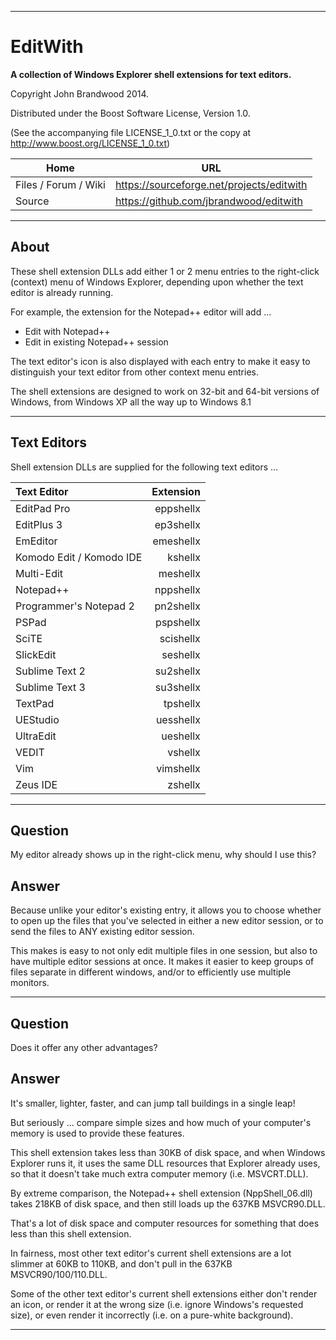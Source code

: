 *******************************************************************************

EditWith
========

**A collection of Windows Explorer shell extensions for text editors.**

  Copyright John Brandwood 2014.

  Distributed under the Boost Software License, Version 1.0.

  (See the accompanying file LICENSE_1_0.txt or the copy at
        http://www.boost.org/LICENSE_1_0.txt)

  Home                  |  URL
  ----------------------|-------------------------------------------
  Files / Forum / Wiki  |  https://sourceforge.net/projects/editwith
  Source                |  https://github.com/jbrandwood/editwith

*******************************************************************************

About
-----

These shell extension DLLs add either 1 or 2 menu entries to the right-click
(context) menu of Windows Explorer, depending upon whether the text editor
is already running.

For example, the extension for the Notepad++ editor will add ...

  * Edit with Notepad++
  * Edit in existing Notepad++ session

The text editor's icon is also displayed with each entry to make it easy to
distinguish your text editor from other context menu entries.

The shell extensions are designed to work on 32-bit and 64-bit versions of
Windows, from Windows XP all the way up to Windows 8.1

*******************************************************************************

Text Editors
------------

Shell extension DLLs are supplied for the following text editors ...

  Text Editor               |  Extension
  :-------------------------|----------:
  EditPad Pro               |  eppshellx
  EditPlus 3                |  ep3shellx
  EmEditor                  |  emeshellx
  Komodo Edit / Komodo IDE  |    kshellx
  Multi-Edit                |   meshellx
  Notepad++                 |  nppshellx
  Programmer's Notepad 2    |  pn2shellx
  PSPad                     |  pspshellx
  SciTE                     |  scishellx
  SlickEdit                 |   seshellx
  Sublime Text 2            |  su2shellx
  Sublime Text 3            |  su3shellx
  TextPad                   |   tpshellx
  UEStudio                  |  uesshellx
  UltraEdit                 |   ueshellx
  VEDIT                     |    vshellx
  Vim                       |  vimshellx
  Zeus IDE                  |    zshellx

*******************************************************************************

Question
--------

  My editor already shows up in the right-click menu, why should I use this?

Answer
------

  Because unlike your editor's existing entry, it allows you to choose whether
  to open up the files that you've selected in either a new editor session, or
  to send the files to ANY existing editor session.

  This makes is easy to not only edit multiple files in one session, but also
  to have multiple editor sessions at once. It makes it easier to keep groups
  of files separate in different windows, and/or to efficiently use multiple
  monitors.

*******************************************************************************

Question
--------

  Does it offer any other advantages?

Answer
------

  It's smaller, lighter, faster, and can jump tall buildings in a single leap!

  But seriously ... compare simple sizes and how much of your computer's
  memory is used to provide these features.

  This shell extension takes less than 30KB of disk space, and when Windows
  Explorer runs it, it uses the same DLL resources that Explorer already uses,
  so that it doesn't take much extra computer memory (i.e. MSVCRT.DLL).

  By extreme comparison, the Notepad++ shell extension (NppShell_06.dll) takes
  218KB of disk space, and then still loads up the 637KB MSVCR90.DLL.

  That's a lot of disk space and computer resources for something that does
  less than this shell extension.

  In fairness, most other text editor's current shell extensions are a lot
  slimmer at 60KB to 110KB, and don't pull in the 637KB MSVCR90/100/110.DLL.

  Some of the other text editor's current shell extensions either don't render
  an icon, or render it at the wrong size (i.e. ignore Windows's requested
  size), or even render it incorrectly (i.e. on a pure-white background).

*******************************************************************************
